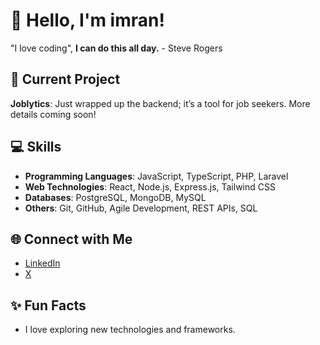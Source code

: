 # 👋 Hello, I'm imran!
"I love coding",
**I can do this all day.** - Steve Rogers

## 🚀 Current Project
**Joblytics**: Just wrapped up the backend; it’s a tool for job seekers. More details coming soon!

## 💻 Skills
- **Programming Languages**: JavaScript, TypeScript, PHP, Laravel
- **Web Technologies**: React, Node.js, Express.js, Tailwind CSS
- **Databases**: PostgreSQL, MongoDB, MySQL
- **Others**: Git, GitHub, Agile Development, REST APIs, SQL

## 🌐 Connect with Me
- [LinkedIn](https://www.linkedin.com/in/imran-nazir-ansari-414a141b2/)
- [X](https://x.com/im__imu)

## ✨ Fun Facts
- I love exploring new technologies and frameworks.

